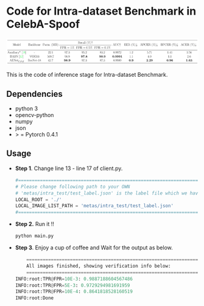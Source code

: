 # Code for Intra-dataset Benchmark in CelebA-Spoof

![image-20200827183455502](../fig/intra_dataset_test.png#pic_center)

This is the code of  inference stage  for Intra-dataset Benchmark.

## Dependencies

- python 3
- opencv-python
- numpy
- json
- \> = Pytorch 0.4.1

## Usage

- **Step 1**. Change line 13 - line 17 of client.py.

  ```python
  #================================================================================
  # Please change following path to your OWN
  # 'metas/intra_test/test_label.json' is the label file which we have already upload in our dataset.zip
  LOCAL_ROOT = './'
  LOCAL_IMAGE_LIST_PATH = 'metas/intra_test/test_label.json'
  #================================================================================
  ```

- **Step 2.** Run it !!

  ```python
  python main.py
  ```
  
- **Step 3**. Enjoy a cup of coffee and Wait for the output as below.

  ```python
      ================================================================================
      All images finished, showing verification info below:
      ================================================================================
  INFO:root:TPR@FPR=10E-3: 0.9887188604567486
  INFO:root:TPR@FPR=5E-3: 0.9729294981691959
  INFO:root:TPR@FPR=10E-4: 0.8641818528160519
  INFO:root:Done
  ```

